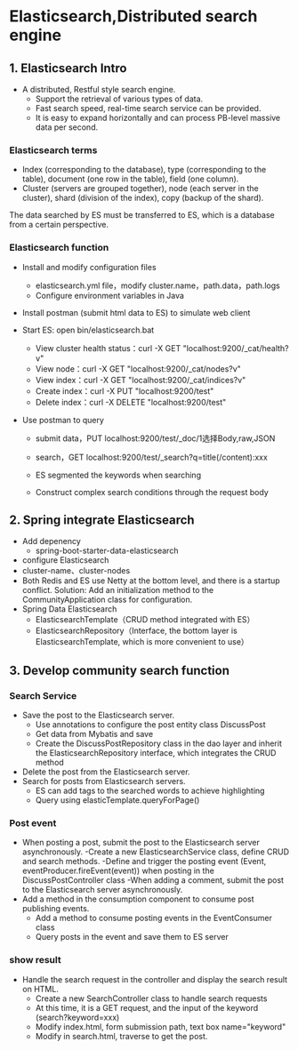 # Elasticsearch,Distributed search engine

## 1. Elasticsearch Intro
- A distributed, Restful style search engine.
  - Support the retrieval of various types of data.
  - Fast search speed, real-time search service can be provided.
  - It is easy to expand horizontally and can process PB-level massive data per second.

### Elasticsearch terms

- Index (corresponding to the database), type (corresponding to the table), document (one row in the table), field (one column).                                                                                                                                                                                                                                                                                                                                                                                                                                 
- Cluster (servers are grouped together), node (each server in the cluster), shard (division of the index), copy (backup of the shard).


The data searched by ES must be transferred to ES, which is a database from a certain perspective.

### Elasticsearch function

* Install and modify configuration files
  * elasticsearch.yml file，modify cluster.name，path.data，path.logs
  * Configure environment variables in Java
* Install postman (submit html data to ES) to simulate web client
* Start ES: open bin/elasticsearch.bat
  * View cluster health status：curl -X GET "localhost:9200/_cat/health?v"
  * View node：curl -X GET "localhost:9200/_cat/nodes?v"
  * View index：curl -X GET "localhost:9200/_cat/indices?v"
  * Create index：curl -X PUT "localhost:9200/test"
  * Delete index：curl -X DELETE "localhost:9200/test"

* Use postman to query

  * submit data，PUT localhost:9200/test/_doc/1选择Body,raw,JSON

  * search，GET localhost:9200/test/_search?q=title(/content):xxx

  * ES segmented the keywords when searching

  * Construct complex search conditions through the request body

## 2. Spring integrate Elasticsearch

* Add depenency
  * spring-boot-starter-data-elasticsearch
*  configure Elasticsearch
  * cluster-name、cluster-nodes
  * Both Redis and ES use Netty at the bottom level, and there is a startup conflict. Solution: Add an initialization method to the CommunityApplication class for configuration.
* Spring Data Elasticsearch
  * ElasticsearchTemplate（CRUD method integrated with ES）
  * ElasticsearchRepository（Interface, the bottom layer is ElasticsearchTemplate, which is more convenient to use）

## 3. Develop community search function

### Search Service

- Save the post to the Elasticsearch server.
  - Use annotations to configure the post entity class DiscussPost
  - Get data from Mybatis and save
  - Create the DiscussPostRepository class in the dao layer and inherit the ElasticsearchRepository interface, which integrates the CRUD method
- Delete the post from the Elasticsearch server.
- Search for posts from Elasticsearch servers.
  - ES can add tags to the searched words to achieve highlighting
  - Query using elasticTemplate.queryForPage()

### Post event

- When posting a post, submit the post to the Elasticsearch server asynchronously.
  -Create a new ElasticsearchService class, define CRUD and search methods.
  -Define and trigger the posting event (Event, eventProducer.fireEvent(event)) when posting in the DiscussPostController class
  -When adding a comment, submit the post to the Elasticsearch server asynchronously.
- Add a method in the consumption component to consume post publishing events.
  - Add a method to consume posting events in the EventConsumer class
  - Query posts in the event and save them to ES server

### show result

- Handle the search request in the controller and display the search result on HTML.
  - Create a new SearchController class to handle search requests
  - At this time, it is a GET request, and the input of the keyword (search?keyword=xxx)
  - Modify index.html, form submission path, text box name="keyword"
  - Modify in search.html, traverse to get the post.

